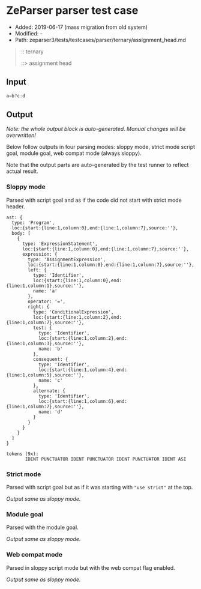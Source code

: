 # ZeParser parser test case

- Added: 2019-06-17 (mass migration from old system)
- Modified: -
- Path: zeparser3/tests/testcases/parser/ternary/assignment_head.md

> :: ternary
>
> ::> assignment head

## Input

`````js
a=b?c:d
`````

## Output

_Note: the whole output block is auto-generated. Manual changes will be overwritten!_

Below follow outputs in four parsing modes: sloppy mode, strict mode script goal, module goal, web compat mode (always sloppy).

Note that the output parts are auto-generated by the test runner to reflect actual result.

### Sloppy mode

Parsed with script goal and as if the code did not start with strict mode header.

`````
ast: {
  type: 'Program',
  loc:{start:{line:1,column:0},end:{line:1,column:7},source:''},
  body: [
    {
      type: 'ExpressionStatement',
      loc:{start:{line:1,column:0},end:{line:1,column:7},source:''},
      expression: {
        type: 'AssignmentExpression',
        loc:{start:{line:1,column:0},end:{line:1,column:7},source:''},
        left: {
          type: 'Identifier',
          loc:{start:{line:1,column:0},end:{line:1,column:1},source:''},
          name: 'a'
        },
        operator: '=',
        right: {
          type: 'ConditionalExpression',
          loc:{start:{line:1,column:2},end:{line:1,column:7},source:''},
          test: {
            type: 'Identifier',
            loc:{start:{line:1,column:2},end:{line:1,column:3},source:''},
            name: 'b'
          },
          consequent: {
            type: 'Identifier',
            loc:{start:{line:1,column:4},end:{line:1,column:5},source:''},
            name: 'c'
          },
          alternate: {
            type: 'Identifier',
            loc:{start:{line:1,column:6},end:{line:1,column:7},source:''},
            name: 'd'
          }
        }
      }
    }
  ]
}

tokens (9x):
       IDENT PUNCTUATOR IDENT PUNCTUATOR IDENT PUNCTUATOR IDENT ASI
`````

### Strict mode

Parsed with script goal but as if it was starting with `"use strict"` at the top.

_Output same as sloppy mode._

### Module goal

Parsed with the module goal.

_Output same as sloppy mode._

### Web compat mode

Parsed in sloppy script mode but with the web compat flag enabled.

_Output same as sloppy mode._

